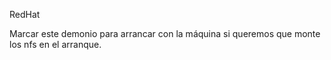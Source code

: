 RedHat

Marcar este demonio para arrancar con la máquina si queremos que monte los nfs en el arranque.
